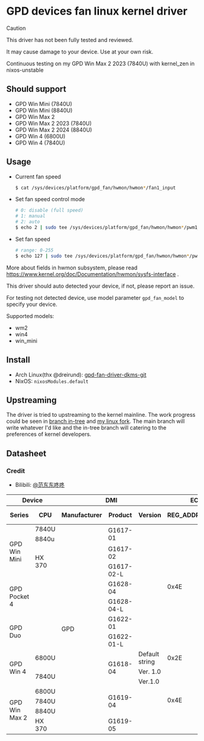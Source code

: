 # GPD devices fan linux kernel driver

> [!CAUTION]
> 
> This driver has not been fully tested and reviewed.
> 
> It may cause damage to your device. Use at your own risk.

Continuous testing on my GPD Win Max 2 2023 (7840U) with kernel_zen in nixos-unstable

## Should support

- GPD Win Mini (7840U)
- GPD Win Mini (8840U)
- GPD Win Max 2
- GPD Win Max 2 2023 (7840U)
- GPD Win Max 2 2024 (8840U)
- GPD Win 4 (6800U)
- GPD Win 4 (7840U)

## Usage

- Current fan speed
    ```bash
    $ cat /sys/devices/platform/gpd_fan/hwmon/hwmon*/fan1_input
    ```
- Set fan speed control mode
    ```bash
    # 0: disable (full speed)
    # 1: manual
    # 2: auto
    $ echo 2 | sudo tee /sys/devices/platform/gpd_fan/hwmon/hwmon*/pwm1_enable
    ```
- Set fan speed
    ```bash
    # range: 0-255
    $ echo 127 | sudo tee /sys/devices/platform/gpd_fan/hwmon/hwmon*/pwm1
    ```

More about fields in hwmon subsystem, please read https://www.kernel.org/doc/Documentation/hwmon/sysfs-interface .

This driver should auto detected your device, if not, please report an issue.

For testing not detected device, use model parameter `gpd_fan_model` to specify your device.

Supported models:

- wm2
- win4
- win_mini

## Install

- Arch Linux(thx @dreirund): [gpd-fan-driver-dkms-git](https://aur.archlinux.org/packages/gpd-fan-driver-dkms-git)
- NixOS: `nixosModules.default`

## Upstreaming

The driver is tried to upstreaming to the kernel mainline. The work progress could be seen in [branch in-tree](https://github.com/Cryolitia/gpd-fan-driver/tree/in-tree) and [my linux fork](https://github.com/Cryolitia-Forks/linux/tree/b4/gpd_fan). The main branch will write whatever I'd like and the in-tree branch will catering to the preferences of kernel developers.

## Datasheet

### Credit

- Bilibili: [@范东东咚咚](https://space.bilibili.com/361065271)

<table><thead>
  <tr>
    <th colspan="2">Device</th>
    <th colspan="3">DMI</th>
    <th colspan="2">EC RAM</th>
    <th rowspan="2">Read (rpm)</th>
    <th colspan="4">Write (pwm)</th>
  </tr>
  <tr>
    <th>Series</th>
    <th>CPU</th>
    <th>Manufacturer</th>
    <th>Product</th>
    <th>Version</th>
    <th>REG_ADDR</th>
    <th>REG_DATA</th>
    <th colspan="2">Addr</th>
    <th>Max</th>
    <th>Auto (=0)</th>
  </tr></thead>
<tbody>
  <tr>
    <td rowspan="4">GPD Win Mini</td>
    <td>7840U</td>
    <td rowspan="15">GPD</td>
    <td rowspan="2">G1617-01</td>
    <td rowspan="2"></td>
    <td rowspan="8">0x4E</td>
    <td rowspan="8">0x4F</td>
    <td rowspan="8">0x0478</td>
    <td colspan="2" rowspan="6">0x047A</td>
    <td rowspan="8">244</td>
    <td rowspan="8">0x047A</td>
  </tr>
  <tr>
    <td>8840u</td>
  </tr>
  <tr>
    <td rowspan="2">HX 370</td>
    <td>G1617-02</td>
    <td></td>
  </tr>
  <tr>
    <td>G1617-02-L</td>
    <td></td>
  </tr>
  <tr>
    <td rowspan="2">GPD Pocket 4</td>
    <td rowspan="2"></td>
    <td>G1628-04</td>
    <td></td>
  </tr>
  <tr>
    <td>G1628-04-L</td>
    <td></td>
  </tr>
  <tr>
    <td rowspan="2">GPD Duo</td>
    <td rowspan="2"></td>
    <td>G1622-01</td>
    <td></td>
    <td rowspan="2">0x047A</td>
    <td rowspan="2">0x047B</td>
  </tr>
  <tr>
    <td>G1622-01-L</td>
    <td></td>
  </tr>
  <tr>
    <td rowspan="3">GPD Win 4</td>
    <td>6800U</td>
    <td rowspan="3">G1618-04</td>
    <td>Default string</td>
    <td>0x2E</td>
    <td>0x2F</td>
    <td>0xC880</td>
    <td colspan="2">0xC311</td>
    <td>127</td>
    <td>0xC311</td>
  </tr>
  <tr>
    <td rowspan="2">7840U</td>
    <td>Ver. 1.0</td>
    <td rowspan="6">0x4E</td>
    <td rowspan="6">0x4F</td>
    <td rowspan="6">0x0218</td>
    <td colspan="2" rowspan="6">0x1809</td>
    <td rowspan="6">184</td>
    <td rowspan="6">0x0275</td>
  </tr>
  <tr>
    <td>Ver.1.0</td>
  </tr>
  <tr>
    <td rowspan="4">GPD Win Max 2</td>
    <td>6800U</td>
    <td rowspan="3">G1619-04</td>
    <td rowspan="3"></td>
  </tr>
  <tr>
    <td>7840U</td>
  </tr>
  <tr>
    <td>8840U</td>
  </tr>
  <tr>
    <td>HX 370</td>
    <td>G1619-05</td>
    <td></td>
  </tr>
</tbody></table>

